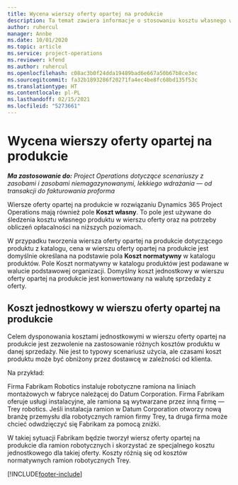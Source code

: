 ```yaml
---
title: Wycena wierszy oferty opartej na produkcie
description: Ta temat zawiera informacje o stosowaniu kosztu własnego w wierszu oferty opartej na produktach.
author: ruhercul
manager: Annbe
ms.date: 10/01/2020
ms.topic: article
ms.service: project-operations
ms.reviewer: kfend
ms.author: ruhercul
ms.openlocfilehash: c08ac3b0f24dda19489bad6e667a50b67b8ce3ec
ms.sourcegitcommit: fa32b1893286f20271fa4ec4be8fc68bd135f53c
ms.translationtype: HT
ms.contentlocale: pl-PL
ms.lasthandoff: 02/15/2021
ms.locfileid: "5273661"
---
```

# <a name="costing-product-based-quote-lines"></a>Wycena wierszy oferty opartej na produkcie

_**Ma zastosowanie do:** Project Operations dotyczące scenariuszy z zasobami i zasobami niemagazynowanymi, lekkiego wdrażania — od transakcji do fakturowania proforma_


Wiersze oferty opartej na produkcie w rozwiązaniu Dynamics 365 Project Operations mają również pole **Koszt własny**. To pole jest używane do śledzenia kosztu własnego produktu w wierszu oferty oraz na potrzeby obliczeń opłacalności na niższych poziomach.

W przypadku tworzenia wiersza oferty opartej na produkcie dotyczącego produktu z katalogu, cena w wierszu oferty opartej na produkcie jest domyślnie określana na podstawie pola **Koszt normatywny** w katalogu produktów. Pole Koszt normatywny w katalogu produktów jest podawane w walucie podstawowej organizacji. Domyślny koszt jednostkowy w wierszu oferty opartej na produkcie jest konwertowany na walutę sprzedaży z oferty.

## <a name="unit-cost-on-a-product-based-quote-line"></a>Koszt jednostkowy w wierszu oferty opartej na produkcie

Celem dysponowania kosztami jednostkowymi w wierszu oferty opartej na produkcie jest zezwolenie na zastosowanie różnych kosztów produktu w danej sprzedaży. Nie jest to typowy scenariusz użycia, ale czasami koszt produktu może być obniżony przez dostawcę w zależności od klienta.

Na przykład:

Firma Fabrikam Robotics instaluje robotyczne ramiona na liniach montażowych w fabryce należącej do Datum Corporation. Firma Fabrikam oferuje usługi instalacyjne, ale ramiona są wytwarzane przez inną firmę — Trey robotics. Jeśli instalacja ramion w Datum Corporation otworzy nową branżę przemysłu dla robotycznych ramion firmy Trey, ta druga firma może chcieć odwdzięczyć się Fabrikam za pomocą zniżki.

W takiej sytuacji Fabrikam będzie tworzył wiersz oferty opartej na produkcie dla ramion robotycznych i skorzystać ze specjalnego kosztu jednostkowego dla takiej oferty. Koszty różnią się od kosztów normatywnych ramion robotycznych Trey.


[!INCLUDE[footer-include](../../includes/footer-banner.md)]